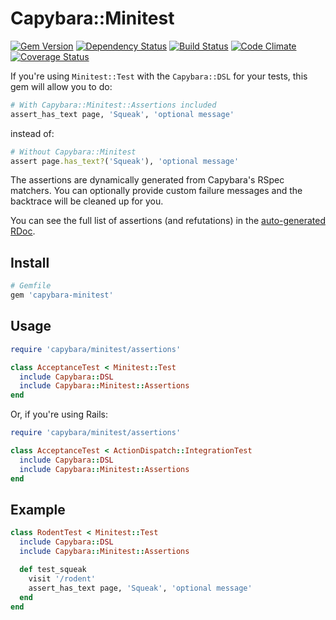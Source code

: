 Capybara::Minitest
==================

[![Gem Version](https://badge.fury.io/rb/capybara-minitest.svg)](http://badge.fury.io/rb/capybara-minitest)
[![Dependency Status](https://gemnasium.com/decafdennis/capybara-minitest.svg)](https://gemnasium.com/decafdennis/capybara-minitest)
[![Build Status](https://travis-ci.org/decafdennis/capybara-minitest.svg?branch=master)](https://travis-ci.org/decafdennis/capybara-minitest)
[![Code Climate](https://codeclimate.com/github/decafdennis/capybara-minitest/badges/gpa.svg)](https://codeclimate.com/github/decafdennis/capybara-minitest)
[![Coverage Status](https://coveralls.io/repos/decafdennis/capybara-minitest/badge.png)](https://coveralls.io/r/decafdennis/capybara-minitest)

If you're using `Minitest::Test` with the `Capybara::DSL` for your tests, this
gem will allow you to do:

```ruby
# With Capybara::Minitest::Assertions included
assert_has_text page, 'Squeak', 'optional message'
```

instead of:

```ruby
# Without Capybara::Minitest
assert page.has_text?('Squeak'), 'optional message'
```

The assertions are dynamically generated from Capybara's RSpec matchers. You can
optionally provide custom failure messages and the backtrace will be cleaned up
for you.

You can see the full list of assertions (and refutations) in the
[auto-generated RDoc](https://github.com/decafdennis/capybara-minitest/blob/master/lib/capybara/minitest/assertions/rdoc.rb).

## Install

```ruby
# Gemfile
gem 'capybara-minitest'
```

## Usage

```ruby
require 'capybara/minitest/assertions'

class AcceptanceTest < Minitest::Test
  include Capybara::DSL
  include Capybara::Minitest::Assertions
end
```

Or, if you're using Rails:

```ruby
require 'capybara/minitest/assertions'

class AcceptanceTest < ActionDispatch::IntegrationTest
  include Capybara::DSL
  include Capybara::Minitest::Assertions
end
```

## Example

```ruby
class RodentTest < Minitest::Test
  include Capybara::DSL
  include Capybara::Minitest::Assertions

  def test_squeak
    visit '/rodent'
    assert_has_text page, 'Squeak', 'optional message'
  end
end
```
